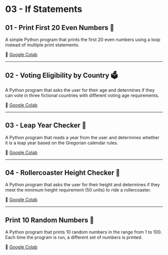 # 03 - If Statements  

## 01 - Print First 20 Even Numbers 🔢  
A simple Python program that prints the first 20 even numbers using a loop instead of multiple print statements.  

🔗 [Google Colab](https://colab.research.google.com/drive/1HPvFHM-2VK_U1ToeJL29uz4ois3eomMK#scrollTo=8c4XwyjERsaH&line=4&uniqifier=1)  

---

## 02 - Voting Eligibility by Country 🗳️  
A Python program that asks the user for their age and determines if they can vote in three fictional countries with different voting age requirements.  

🔗 [Google Colab](https://colab.research.google.com/drive/1lAv3badk5xXCXGxMsjA-MqiiXaU7deiO#scrollTo=5XJZnDmcW7tE&line=1&uniqifier=1)  

---

## 03 - Leap Year Checker 📅  
A Python program that reads a year from the user and determines whether it is a leap year based on the Gregorian calendar rules.  

🔗 [Google Colab](https://colab.research.google.com/drive/17szUVPSwtPDF4znjsUPiPiHsC2nYWIux#scrollTo=d16z7fvgdQ95&line=1&uniqifier=1) 

---

## 04 - Rollercoaster Height Checker 🎢  
A Python program that asks the user for their height and determines if they meet the minimum height requirement (50 units) to ride a rollercoaster.  

🔗 [Google Colab](https://colab.research.google.com/drive/1as41W5pIFLZB2lx4Qckyho74usNpf9mx#scrollTo=gIIi0ffkiGZj&line=1&uniqifier=1)  

---

## Print 10 Random Numbers 🎲  
A Python program that prints 10 random numbers in the range from 1 to 100. Each time the program is run, a different set of numbers is printed.  

🔗 [Google Colab](https://colab.research.google.com/drive/1BqaASRLCJdSZkgfh8_IM8j9cgFo9rcMk#scrollTo=Tvk29eoNo041&line=1&uniqifier=1)


